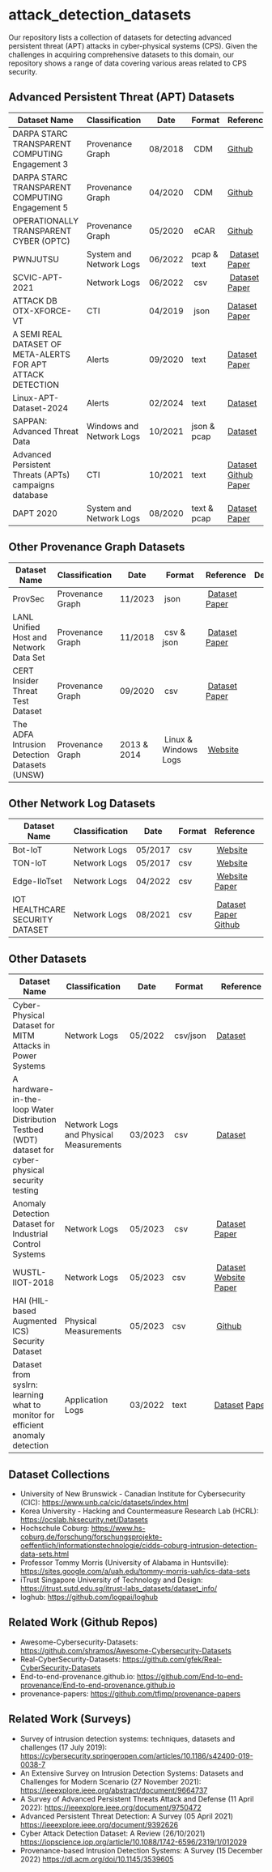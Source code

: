 # attack_detection_datasets
Our repository lists a collection of datasets for detecting advanced persistent threat (APT) attacks in cyber-physical systems (CPS). Given the challenges in acquiring comprehensive datasets to this domain, our repository shows a range of data covering various areas related to CPS security.

## Advanced Persistent Threat (APT) Datasets 

| Dataset Name                                      | Classification    | Date | Format |Reference | Description |
|--------------|-------------|-----------|-----------|-----------|-----------|
| DARPA STARC TRANSPARENT COMPUTING Engagement 3    | Provenance Graph  |  08/2018 | CDM | [Github](https://github.com/darpa-i2o/Transparent-Computing/blob/master/README-E3.md)
| DARPA STARC TRANSPARENT COMPUTING Engagement 5    | Provenance Graph  | 04/2020 | CDM | [Github](https://github.com/darpa-i2o/Transparent-Computing)
| OPERATIONALLY TRANSPARENT CYBER (OPTC)            | Provenance Graph  | 05/2020 | eCAR | [Github](https://github.com/FiveDirections/OpTC-data?tab=readme-ov-file)
| PWNJUTSU                                          | System and Network Logs                 | 06/2022 | pcap & text | [Dataset](https://ieee-dataport.org/documents/pwnjutsu-dataset) [Paper](https://ieeexplore.ieee.org/document/9796641)
| SCVIC-APT-2021                                    | Network Logs   | 06/2022 | csv | [Dataset](https://ieee-dataport.org/documents/scvic-apt-2021) [Paper](https://ieeexplore.ieee.org/document/9803189)
| ATTACK DB OTX-XFORCE-VT                           | CTI               | 04/2019 | json | [Dataset](https://ieee-dataport.org/documents/attack-db-otx-xforce-vt) [Paper](https://ieeexplore.ieee.org/document/8701505)
| A SEMI REAL DATASET OF META-ALERTS FOR APT ATTACK DETECTION | Alerts  | 09/2020 | text | [Dataset](https://ieee-dataport.org/documents/semi-real-dataset-meta-alerts-apt-attack-detection) [Paper](https://ieeexplore.ieee.org/document/9186060)
| Linux-APT-Dataset-2024 | Alerts  | 02/2024 | text | [Dataset](https://zenodo.org/records/10685642) 
| SAPPAN: Advanced Threat Data | Windows and Network Logs                | 10/2021 | json & pcap | [Dataset](https://sappan-project.eu/?page_id=1765) 
| Advanced Persistent Threats (APTs) campaigns database | CTI            | 10/2021 | text| [Dataset](https://zenodo.org/records/7357568) [Github](https://github.com/giorgioditizio/APTs-database) [Paper](https://ieeexplore.ieee.org/document/9780011)
| DAPT 2020 | System and Network Logs | 08/2020 | text & pcap| [Dataset](https://www.kaggle.com/datasets/sowmyamyneni/dapt2020) [Paper](https://link.springer.com/chapter/10.1007/978-3-030-59621-7_8)


## Other Provenance Graph Datasets

| Dataset Name                                      | Classification    | Date | Format |Reference | Description |
|--------------|-------------|-----------|-----------|-----------|-----------|
| ProvSec                                           | Provenance Graph  |  11/2023 | json | [Dataset](https://uco-cyber.github.io/research/#provsec) [Paper](https://link.springer.com/article/10.1007/s44227-023-00014-9)
| LANL Unified Host and Network Data Set | Provenance Graph  |  11/2018 | csv & json | [Dataset](https://csr.lanl.gov/data/2017/) [Paper](https://arxiv.org/abs/1708.07518)
| CERT Insider Threat Test Dataset | Provenance Graph  |  09/2020 | csv | [Dataset](https://kilthub.cmu.edu/articles/dataset/Insider_Threat_Test_Dataset/12841247) [Paper](https://ieeexplore.ieee.org/document/6565236)
| The ADFA Intrusion Detection Datasets (UNSW) | Provenance Graph  |  2013 & 2014 | Linux & Windows Logs | [Website](https://research.unsw.edu.au/projects/adfa-ids-datasets) 



## Other Network Log Datasets
| Dataset Name                                      | Classification    | Date | Format |Reference | Description |
|--------------|-------------|-----------|-----------|-----------|-----------|
| Bot-IoT                                           | Network Logs  |  05/2017 | csv | [Website](https://research.unsw.edu.au/projects/bot-iot-dataset)
| TON-IoT                                           | Network Logs  |  05/2017 | csv | [Website](https://research.unsw.edu.au/projects/toniot-datasets)
| Edge-IIoTset                                           | Network Logs  |  04/2022 | csv | [Website](https://www.kaggle.com/datasets/mohamedamineferrag/edgeiiotset-cyber-security-dataset-of-iot-iiot) [Paper](https://ieeexplore.ieee.org/document/9751703)
| IOT HEALTHCARE SECURITY DATASET                                           | Network Logs |  08/2021 |csv | [Dataset](https://ieee-dataport.org/documents/iot-healthcare-security-dataset) [Paper](https://www.mdpi.com/1424-8220/21/9/3025) [Github](https://github.com/imfaisalmalik/IoT-Healthcare-Security-Dataset)

## Other Datasets
| Dataset Name                                      | Classification    | Date | Format |Reference | Description |
|--------------|-------------|-----------|-----------|-----------|-----------|
| Cyber-Physical Dataset for MITM Attacks in Power Systems                                           | Network Logs |  05/2022 | csv/json | [Dataset](https://ieee-dataport.org/documents/cyber-physical-dataset-mitm-attacks-power-systems)
| A hardware-in-the-loop Water Distribution Testbed (WDT) dataset for cyber-physical security testing                                           | Network Logs and Physical Measurements|  03/2023 | csv | [Dataset](https://ieee-dataport.org/open-access/hardware-loop-water-distribution-testbed-wdt-dataset-cyber-physical-security-testing)
| Anomaly Detection Dataset for Industrial Control Systems                                           | Network Logs |  05/2023 | csv | [Dataset](https://www.kaggle.com/datasets/alirezadehlaghi/icssim) [Paper](https://arxiv.org/pdf/2305.09678.pdf)
| WUSTL-IIOT-2018                                           | Network Logs |  05/2023 | csv | [Dataset](https://www.cse.wustl.edu/~jain/iiot/ftp/wustl-scada-2018.csv) [Website](https://www.cse.wustl.edu/~jain/iiot/index.html) [Paper](https://www.mdpi.com/1999-5903/10/8/76)
| HAI (HIL-based Augmented ICS) Security Dataset                                           | Physical Measurements |  05/2023 | csv | [Github](https://github.com/icsdataset/hai)
| Dataset from syslrn: learning what to monitor for efficient anomaly detection                                           | Application Logs |  03/2022 | text | [Dataset](https://zenodo.org/records/6374398) [Paper](https://dl.acm.org/doi/10.1145/3517207.3526979)







## Dataset Collections
- University of New Brunswick - Canadian Institute for Cybersecurity (CIC): https://www.unb.ca/cic/datasets/index.html
- Korea University - Hacking and Countermeasure Research Lab (HCRL): https://ocslab.hksecurity.net/Datasets
- Hochschule Coburg: https://www.hs-coburg.de/forschung/forschungsprojekte-oeffentlich/informationstechnologie/cidds-coburg-intrusion-detection-data-sets.html
- Professor Tommy Morris (University of Alabama in Huntsville): https://sites.google.com/a/uah.edu/tommy-morris-uah/ics-data-sets 
- iTrust Singapore University of Technology and Design: https://itrust.sutd.edu.sg/itrust-labs_datasets/dataset_info/
- loghub: https://github.com/logpai/loghub 

## Related Work (Github Repos)
- Awesome-Cybersecurity-Datasets: https://github.com/shramos/Awesome-Cybersecurity-Datasets
- Real-CyberSecurity-Datasets: https://github.com/gfek/Real-CyberSecurity-Datasets
- End-to-end-provenance.github.io: https://github.com/End-to-end-provenance/End-to-end-provenance.github.io
- provenance-papers: https://github.com/tfjmp/provenance-papers

## Related Work (Surveys)
- Survey of intrusion detection systems: techniques, datasets and challenges (17 July 2019): https://cybersecurity.springeropen.com/articles/10.1186/s42400-019-0038-7 
- An Extensive Survey on Intrusion Detection Systems: Datasets and Challenges for Modern Scenario (27 November 2021): https://ieeexplore.ieee.org/abstract/document/9664737 
-  A Survey of Advanced Persistent Threats Attack and Defense (11 April 2022): https://ieeexplore.ieee.org/document/9750472
-  Advanced Persistent Threat Detection: A Survey (05 April 2021)  https://ieeexplore.ieee.org/document/9392626
- Cyber Attack Detection Dataset: A Review (26/10/2021) https://iopscience.iop.org/article/10.1088/1742-6596/2319/1/012029
- Provenance-based Intrusion Detection Systems: A Survey (15 December 2022)  https://dl.acm.org/doi/10.1145/3539605
